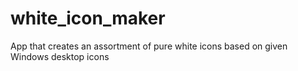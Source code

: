 # white_icon_maker
App that creates an assortment of pure white icons based on given Windows desktop icons
